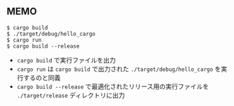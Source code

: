 ## MEMO

```
$ cargo build
$ ./target/debug/hello_cargo
$ cargo run
$ cargo build --release
```

- `cargo build` で実行ファイルを出力
- `cargo run` は `cargo build` で出力された `./target/debug/hello_cargo` を実行するのと同義
- `cargo build --release` で最適化されたリリース用の実行ファイルを `./target/release` ディレクトリに出力
